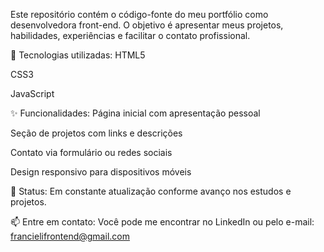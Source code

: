 Este repositório contém o código-fonte do meu portfólio como desenvolvedora front-end. O objetivo é apresentar meus projetos, habilidades, experiências e facilitar o contato profissional.

🚀 Tecnologias utilizadas:
HTML5

CSS3

JavaScript

✨ Funcionalidades:
Página inicial com apresentação pessoal

Seção de projetos com links e descrições

Contato via formulário ou redes sociais

Design responsivo para dispositivos móveis

📌 Status:
Em constante atualização conforme avanço nos estudos e projetos.

📫 Entre em contato:
Você pode me encontrar no LinkedIn ou pelo e-mail: francielifrontend@gmail.com
